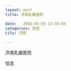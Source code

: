 ```yaml
--- 
layout: post 
title: 济南乳腺医院

date:   2016-05-03 13:39:56 
categories: 其他  
city: 济南
  
--- 
```

   
济南乳腺医院

信息

